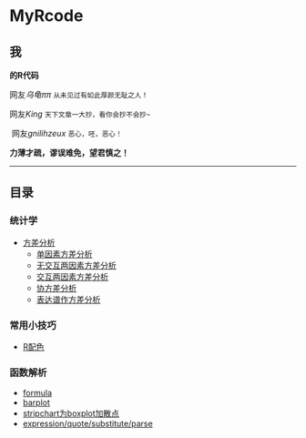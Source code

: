 # MyRcode
## 我
**的R代码**  

  网友*乌龟ππ* `从未见过有如此厚颜无耻之人！`
  
  网友*King* `天下文章一大抄，看你会抄不会抄~`
  
  网友*gnilihzeux* `恶心，呸，恶心！`
  
**力薄才疏，谬误难免，望君慎之！**

---
## 目录  
### 统计学
  
  * [方差分析](https://github.com/gnilihzeux/MyRcode/tree/master/anova)
    - [单因素方差分析](https://github.com/gnilihzeux/MyRcode/blob/master/anova/1examples.one_way_anova.R)
    - [无交互两因素方差分析](https://github.com/gnilihzeux/MyRcode/blob/master/anova/2examples.two_ways_anova_without_interaction.R)
    - [交互两因素方差分析](https://github.com/gnilihzeux/MyRcode/blob/master/anova/3examples.two_ways_anova_with_interaction.R)
    - [协方差分析](https://github.com/gnilihzeux/MyRcode/blob/master/anova/4ancova.R)
    - [表达谱作方差分析](https://github.com/gnilihzeux/MyRcode/blob/master/anova/5expression_profile.R)

  
### 常用小技巧
  
  * [R配色](https://github.com/gnilihzeux/MyRcode/blob/master/color.md)  
  
### 函数解析

  * [formula](https://github.com/gnilihzeux/MyRcode/blob/master/formula.md)
  * [barplot](https://github.com/gnilihzeux/MyRcode/blob/master/barplot.R)
  * [stripchart为boxplot加散点](https://github.com/gnilihzeux/MyRcode/blob/master/stripchart.R)
  * [expression/quote/substitute/parse](https://github.com/gnilihzeux/MyRcode/edit/master/substitute.md)
